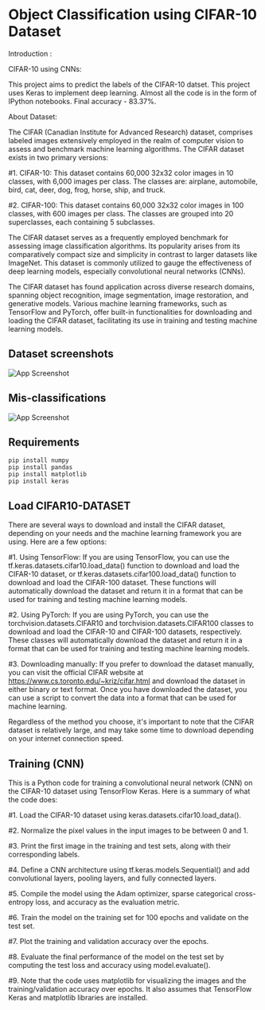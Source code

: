 
# Object Classification using CIFAR-10 Dataset

Introduction :

CIFAR-10 using CNNs:

This project aims to predict the labels of the CIFAR-10 datset. This project uses Keras to implement deep learning. Almost all the code is in the form of IPython notebooks. Final accuracy - 83.37%.

About Dataset:

The CIFAR (Canadian Institute for Advanced Research) dataset, comprises labeled images extensively employed in the realm of computer vision to assess and benchmark machine learning algorithms. The CIFAR dataset exists in two primary versions:

#1.  CIFAR-10: This dataset contains 60,000 32x32 color images in 10 classes, with 6,000 images per class. The classes are: airplane, automobile, bird, cat, deer, dog, frog, horse, ship, and truck.

#2. CIFAR-100: This dataset contains 60,000 32x32 color images in 100 classes, with 600 images per class. The classes are grouped into 20 superclasses, each containing 5 subclasses.

The CIFAR dataset serves as a frequently employed benchmark for assessing image classification algorithms. Its popularity arises from its comparatively compact size and simplicity in contrast to larger datasets like ImageNet. This dataset is commonly utilized to gauge the effectiveness of deep learning models, especially convolutional neural networks (CNNs).

The CIFAR dataset has found application across diverse research domains, spanning object recognition, image segmentation, image restoration, and generative models. Various machine learning frameworks, such as TensorFlow and PyTorch, offer built-in functionalities for downloading and loading the CIFAR dataset, facilitating its use in training and testing machine learning models.


## Dataset screenshots

![App Screenshot](https://miro.medium.com/v2/0*BdetXYemwXwOqNTs.jpg)


## Mis-classifications

![App Screenshot](http://imgur.com/AFJHiVd.png)

## Requirements
    pip install numpy
    pip install pandas
    pip install matplotlib
    pip install keras
## Load CIFAR10-DATASET

There are several ways to download and install the CIFAR dataset, depending on your needs and the machine learning framework you are using. Here are a few options:

#1. Using TensorFlow: If you are using TensorFlow, you can use the tf.keras.datasets.cifar10.load_data() function to download and load the CIFAR-10 dataset, or tf.keras.datasets.cifar100.load_data() function to download and load the CIFAR-100 dataset. These functions will automatically download the dataset and return it in a format that can be used for training and testing machine learning models.

#2. Using PyTorch: If you are using PyTorch, you can use the torchvision.datasets.CIFAR10 and torchvision.datasets.CIFAR100 classes to download and load the CIFAR-10 and CIFAR-100 datasets, respectively. These classes will automatically download the dataset and return it in a format that can be used for training and testing machine learning models.

#3. Downloading manually: If you prefer to download the dataset manually, you can visit the official CIFAR website at https://www.cs.toronto.edu/~kriz/cifar.html and download the dataset in either binary or text format. Once you have downloaded the dataset, you can use a script to convert the data into a format that can be used for machine learning.

Regardless of the method you choose, it's important to note that the CIFAR dataset is relatively large, and may take some time to download depending on your internet connection speed.
## Training (CNN)


This is a Python code for training a convolutional neural network (CNN) on the CIFAR-10 dataset using TensorFlow Keras. Here is a summary of what the code does:

#1. Load the CIFAR-10 dataset using keras.datasets.cifar10.load_data().

#2. Normalize the pixel values in the input images to be between 0 and 1.

#3. Print the first image in the training and test sets, along with their corresponding labels.

#4. Define a CNN architecture using tf.keras.models.Sequential() and add convolutional layers, pooling layers, and fully connected layers.

#5. Compile the model using the Adam optimizer, sparse categorical cross-entropy loss, and accuracy as the evaluation metric.

#6. Train the model on the training set for 100 epochs and validate on the test set.

#7. Plot the training and validation accuracy over the epochs.

#8. Evaluate the final performance of the model on the test set by computing the test loss and accuracy using model.evaluate().

#9. Note that the code uses matplotlib for visualizing the images and the training/validation accuracy over epochs. It also assumes that TensorFlow Keras and matplotlib libraries are installed.